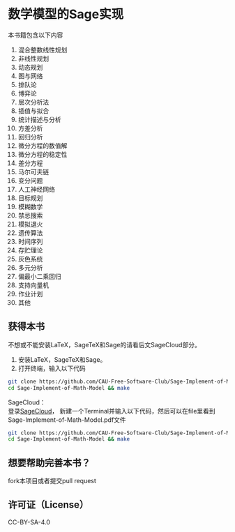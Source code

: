 数学模型的Sage实现
==================
本书籍包含以下内容  
1. 混合整数线性规划  
2. 非线性规划  
3. 动态规划  
4. 图与网络  
5. 排队论  
6. 博弈论  
7. 层次分析法  
8. 插值与拟合  
9. 统计描述与分析  
10. 方差分析  
11. 回归分析  
12. 微分方程的数值解  
13. 微分方程的稳定性  
14. 差分方程  
15. 马尔可夫链  
16. 变分问题  
17. 人工神经网络  
18. 目标规划  
19. 模糊数学  
20. 禁忌搜索  
21. 模拟退火  
22. 遗传算法  
23. 时间序列  
24. 存贮理论  
25. 灰色系统  
26. 多元分析  
27. 偏最小二乘回归  
28. 支持向量机  
29. 作业计划  
30. 其他  

获得本书
--------
不想或不能安装LaTeX，SageTeX和Sage的请看后文SageCloud部分。  
1. 安装LaTeX，SageTeX和Sage。  
2. 打开终端，输入以下代码
~~~bash
git clone https://github.com/CAU-Free-Software-Club/Sage-Implement-of-Math-Model
cd Sage-Implement-of-Math-Model && make
~~~

SageCloud：  
登录[SageCloud](https://cloud.sagemath.com/)，
新建一个Terminal并输入以下代码，然后可以在file里看到Sage-Implement-of-Math-Model.pdf文件
~~~bash
git clone https://github.com/CAU-Free-Software-Club/Sage-Implement-of-Math-Model
cd Sage-Implement-of-Math-Model && make
~~~

想要帮助完善本书？
---------------------

fork本项目或者提交pull request

许可证（License）
-----------------
CC-BY-SA-4.0

